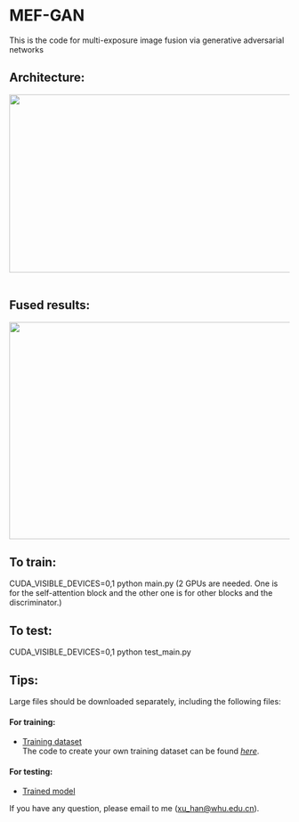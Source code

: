 # MEF-GAN
This is the code for multi-exposure image fusion via generative adversarial networks

## Architecture:<br>
<div align=center><img src="https://github.com/hanna-xu/MEF-GAN/blob/master/imgs/Architecture.png" width="740" height="320"/></div><br>

## Fused results:<br>
<div align=center><img src="https://github.com/hanna-xu/MEF-GAN/blob/master/imgs/results.png" width="700" height="390"/></div>

## To train:<br>
CUDA_VISIBLE_DEVICES=0,1 python main.py (2 GPUs are needed. One is for the self-attention block and the other one is for other blocks and the discriminator.)<br>

## To test:<br>
CUDA_VISIBLE_DEVICES=0,1 python test_main.py<br>

## Tips:<br>
Large files should be downloaded separately, including the following files: <br>
#### For training:<br>
* [Training dataset](https://pan.baidu.com/s/18hQyGNlhVb3oXAXOJ5LZCQ)<br>
The code to create your own training dataset can be found [*here*](https://github.com/hanna-xu/utils).

#### For testing:<br>
* [Trained model](https://pan.baidu.com/s/1zH6DC0N78Mw2jvPRB2I6HA)<br>

If you have any question, please email to me (xu_han@whu.edu.cn).

